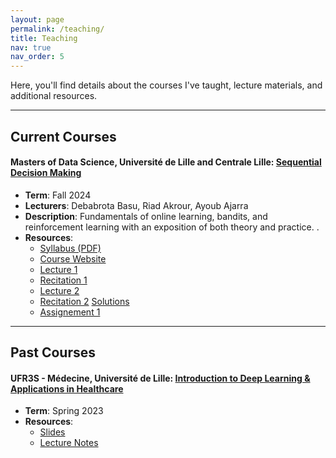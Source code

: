 ```yaml
---
layout: page
permalink: /teaching/
title: Teaching
nav: true
nav_order: 5
---
```


Here, you'll find details about the courses I've taught, lecture materials, and additional resources.

---

##  Current Courses

#### Masters of Data Science, Université de Lille and Centrale Lille: [Sequential Decision Making](https://debabrota-basu.github.io/course_bandit_rl.html)
- **Term**: Fall 2024  
- **Lecturers**: Debabrota Basu, Riad Akrour, Ayoub Ajarra
- **Description**: Fundamentals of online learning, bandits, and reinforcement learning with an exposition of both theory and practice. .  
- **Resources**:  
  - [Syllabus (PDF)](link-to-syllabus)
  - [Course Website](https://debabrota-basu.github.io/course_bandit_rl.html)
  - [Lecture 1](/assets/M2_course_materials/lectures/Lecture1.pdf)
  - [Recitation 1](/assets/M2_course_materials/Practical_session/Gym_Tutorial.ipynb)
  - [Lecture 2](/assets/M2_course_materials/lectures/Lecture2.pdf)
  - [Recitation 2](/assets/M2_course_materials/Practical_session/M2ULillle_session2.ipynb) [Solutions](/assets/M2_course_materials/Practical_session/Soluce_M2ULillle_session2.ipynb)
  - [Assignement 1](/assets/M2_course_materials/Assignement1/Assignement_1.pdf)


---

##  Past Courses

#### UFR3S - Médecine, Université de Lille: [Introduction to Deep Learning & Applications in Healthcare](link-to-course-page-or-resource)
- **Term**: Spring 2023   
- **Resources**:  
  - [Slides](/assets/pdf/Cours_IA_sante.pdf)
  - [Lecture Notes](link-to-lecture-notes)



